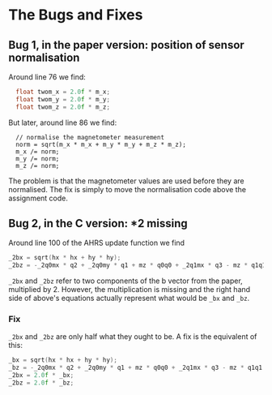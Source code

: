 # The Bugs and Fixes

## Bug 1, in the paper version: position of sensor normalisation
Around line 76 we find:
```C
  float twom_x = 2.0f * m_x;
  float twom_y = 2.0f * m_y;
  float twom_z = 2.0f * m_z;
```
But later, around line 86 we find:
```
  // normalise the magnetometer measurement
  norm = sqrt(m_x * m_x + m_y * m_y + m_z * m_z);
  m_x /= norm;
  m_y /= norm;
  m_z /= norm;
```
The problem is that the magnetometer values are used before they are normalised. The fix is simply to move the normalisation code above the assignment code.

## Bug 2, in the C version: *2 missing
Around line 100 of the AHRS update function we find
```C
_2bx = sqrt(hx * hx + hy * hy);
_2bz = -_2q0mx * q2 + _2q0my * q1 + mz * q0q0 + _2q1mx * q3 - mz * q1q1 + _2q2 * my * q3 - mz * q2q2 + mz * q3q3;
```

`_2bx` and `_2bz` refer to two components of the b vector from the paper, multiplied by 2. However, the multiplication is missing and the right hand side of above's equations actually represent what would be `_bx` and `_bz`.
### Fix
`_2bx` and `_2bz` are only half what they ought to be. A fix is the equivalent of this:

```C
_bx = sqrt(hx * hx + hy * hy);
_bz = -_2q0mx * q2 + _2q0my * q1 + mz * q0q0 + _2q1mx * q3 - mz * q1q1 + _2q2 * my * q3 - mz * q2q2 + mz * q3q3;
_2bx = 2.0f * _bx;
_2bz = 2.0f * _bz;
```
